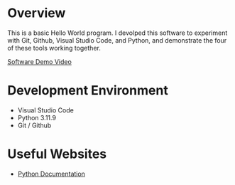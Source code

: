 # Overview

This is a basic Hello World program. I devolped this software to experiment with Git, Github, Visual Studio Code, and Python, and demonstrate the four of these tools working together. 

[Software Demo Video](http://youtube.link.goes.here)

# Development Environment
    
* Visual Studio Code
* Python 3.11.9
* Git / Github

# Useful Websites
* [Python Documentation](https://docs.python.org/3.11)